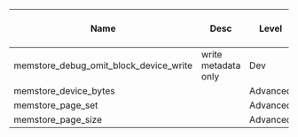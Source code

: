| Name | Desc | Level | Type | non-Daemon Default | Daemon Default | Min | Max | Valid Values | verbatim | See also | Flags | Services | Validator | Long Desc | Tags |
| --- | --- | --- | --- | --- | --- | --- | --- | --- | --- | --- | --- | --- | --- | --- | --- |
| <span id="SP_memstore_debug_omit_block_device_write">memstore_debug_omit_block_device_write</span> |  write metadata only | Dev | Bool | False |  |  |  |  |  | [[bluestore_debug_omit_block_device_write](~/config/global/bluestore#SP_bluestore_debug_omit_block_device_write)] |  |  |  |  |  |
| <span id="SP_memstore_device_bytes">memstore_device_bytes</span> |   | Advanced | Size | 1_G |  |  |  |  |  |  |  |  |  |  |  |
| <span id="SP_memstore_page_set">memstore_page_set</span> |   | Advanced | Bool | False |  |  |  |  |  |  |  |  |  |  |  |
| <span id="SP_memstore_page_size">memstore_page_size</span> |   | Advanced | Size | 64_K |  |  |  |  |  |  |  |  |  |  |  |

